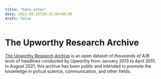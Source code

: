 ```yaml
---
title: "Data_notes"
date: 2021-08-26T20:35:06+08:00
draft: false
---
```


# The Upworthy Research Archive
[The Upworthy Research Archive](upworthy.natematias.com) is an open dataset of *thousands of A/B tests* of headlines conducted by Upworthy from January 2013 to April 2015. In August 2021, this archive has been public and intended to promote the knowledge in polical science, communication, and other fields.
